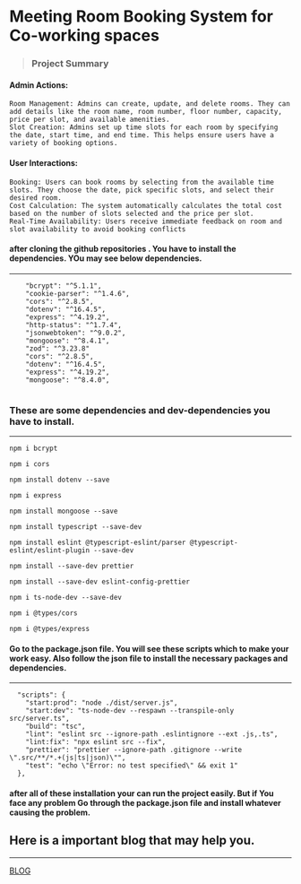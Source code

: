# Meeting Room Booking System for Co-working spaces

> ### Project Summary

#### Admin Actions:
```
Room Management: Admins can create, update, and delete rooms. They can add details like the room name, room number, floor number, capacity, price per slot, and available amenities.
Slot Creation: Admins set up time slots for each room by specifying the date, start time, and end time. This helps ensure users have a variety of booking options.
```
#### User Interactions:
```
Booking: Users can book rooms by selecting from the available time slots. They choose the date, pick specific slots, and select their desired room.
Cost Calculation: The system automatically calculates the total cost based on the number of slots selected and the price per slot.
Real-Time Availability: Users receive immediate feedback on room and slot availability to avoid booking conflicts
```


#### after cloning the github repositories . You have to install the dependencies. YOu may see below dependencies. 
___
```
    "bcrypt": "^5.1.1",
    "cookie-parser": "^1.4.6",
    "cors": "^2.8.5",
    "dotenv": "^16.4.5",
    "express": "^4.19.2",
    "http-status": "^1.7.4",
    "jsonwebtoken": "^9.0.2",
    "mongoose": "^8.4.1",
    "zod": "^3.23.8"
    "cors": "^2.8.5",
    "dotenv": "^16.4.5",
    "express": "^4.19.2",
    "mongoose": "^8.4.0",
  
```
### These are some dependencies and dev-dependencies you have to install. 
___
```
npm i bcrypt
```
```
npm i cors
```
```
npm install dotenv --save
```
```
npm i express
```
```
npm install mongoose --save
```
```
npm install typescript --save-dev
```
```
npm install eslint @typescript-eslint/parser @typescript-eslint/eslint-plugin --save-dev
```
```
npm install --save-dev prettier
```
```
npm install --save-dev eslint-config-prettier
```
```
npm i ts-node-dev --save-dev
```
```
npm i @types/cors
```
```
npm i @types/express
```

#### Go to the package.json file. You will see these scripts which to make your work easy. Also follow the json file to install the necessary packages and dependencies.
___
```
  "scripts": {
    "start:prod": "node ./dist/server.js",
    "start:dev": "ts-node-dev --respawn --transpile-only src/server.ts",
    "build": "tsc",
    "lint": "eslint src --ignore-path .eslintignore --ext .js,.ts",
    "lint:fix": "npx eslint src --fix",
    "prettier": "prettier --ignore-path .gitignore --write \".src/**/*.+(js|ts|json)\"",
    "test": "echo \"Error: no test specified\" && exit 1"
  },
```
#### after all of these installation your can run the project easily. But if You face any problem Go through the package.json file and install whatever causing the problem. 
## Here is a important blog that may help you. 
___
[BLOG](https://blog.logrocket.com/linting-typescript-eslint-prettier/)
